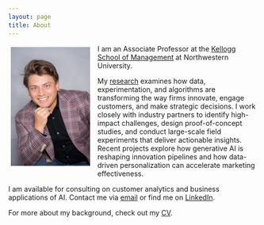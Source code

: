 ```yaml
---
layout: page
title: About
---
```


<div style="clear: both;">

  <div style="float: left;  padding: 5px 15px 5px 5px;">
    <img src="/assets/img/Artem T Photo.jpeg" width="160">
  </div>

  <p>I am an Associate Professor at the <a href="https://www.kellogg.northwestern.edu">Kellogg School of Management</a> at Northwestern University.</p>

  <p>My <a href="{{ site.baseurl }}{% link menu/research.md %}">research</a> examines how data, experimentation, and algorithms are transforming the way firms innovate, engage customers, and make strategic decisions. I work closely with industry partners to identify high-impact challenges, design proof-of-concept studies, and conduct large-scale field experiments that deliver actionable insights. Recent projects explore how generative AI is reshaping innovation pipelines and how data-driven personalization can accelerate marketing effectiveness.</p>

<p>I am available for consulting on customer analytics and business applications of AI. Contact me via <a href="mailto:artem.timoshenko@kellogg.northwestern.edu">email</a> or find me on <a href="https://www.linkedin.com/in/artem-timoshenko-47867b1a/">LinkedIn</a>.</p>
  
<p>For more about my background, check out my <a href="/assets/cv/Timoshenko CV June 2025.pdf">CV</a>.</p>

</div>
